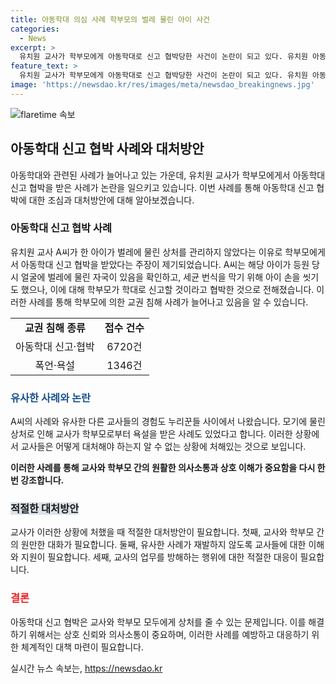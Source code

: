 ```yaml
---
title: 아동학대 의심 사례 학부모의 벌레 물린 아이 사건
categories:
  - News
excerpt: >
  유치원 교사가 학부모에게 아동학대로 신고 협박당한 사건이 논란이 되고 있다. 유치원 아동의 얼굴에 발견된 벌레 물린 자국에 대한 관리를 둘러싼 갈등에서 발생한 문제로, 교사는 상황을 넘기기 위해 노력했지만 어머니는 원장에게 교사를 박탈시키도록 요구했다. 이에 누리꾼들도 비슷한 경험을 공유하며 학부모의 교권 침해에 대한 우려를 나타냈으며, 교원단체총연합의 조사에 따르면 학부모에 의한 교권 침해가 두 배 이상 많이 발생했다고 밝혀졌다.
feature_text: >
  유치원 교사가 학부모에게 아동학대로 신고 협박당한 사건이 논란이 되고 있다. 유치원 아동의 얼굴에 발견된 벌레 물린 자국에 대한 관리를 둘러싼 갈등에서 발생한 문제로, 교사는 상황을 넘기기 위해 노력했지만 어머니는 원장에게 교사를 박탈시키도록 요구했다. 이에 누리꾼들도 비슷한 경험을 공유하며 학부모의 교권 침해에 대한 우려를 나타냈으며, 교원단체총연합의 조사에 따르면 학부모에 의한 교권 침해가 두 배 이상 많이 발생했다고 밝혀졌다.
image: 'https://newsdao.kr/res/images/meta/newsdao_breakingnews.jpg'
---
```


<p><img src="https://newsdao.kr/res/images/meta/newsdao_breakingnews.jpg" alt="flaretime 속보" /></p>

<h2 data-ke-size="size26">아동학대 신고 협박 사례와 대처방안</h2>

<p data-ke-size="size16">아동학대와 관련된 사례가 늘어나고 있는 가운데, 유치원 교사가 학부모에게서 아동학대 신고 협박을 받은 사례가 논란을 일으키고 있습니다. 이번 사례를 통해 아동학대 신고 협박에 대한 조심과 대처방안에 대해 알아보겠습니다.</p>

<h3 data-ke-size="size24">아동학대 신고 협박 사례</h3>

<p data-ke-size="size16">유치원 교사 A씨가 한 아이가 벌레에 물린 상처를 관리하지 않았다는 이유로 학부모에게서 아동학대 신고 협박을 받았다는 주장이 제기되었습니다. A씨는 해당 아이가 등원 당시 얼굴에 벌레에 물린 자국이 있음을 확인하고, 세균 번식을 막기 위해 아이 손을 씻기도 했으나, 이에 대해 학부모가 학대로 신고할 것이라고 협박한 것으로 전해졌습니다. 이러한 사례를 통해 학부모에 의한 교권 침해 사례가 늘어나고 있음을 알 수 있습니다.</p>

<table>
    <tr>
        <td style="text-align: center; height: 17px;"><b>교권 침해 종류</b></td>
        <td style="text-align: center; height: 17px;"><b>접수 건수</b></td>
    </tr>
    <tr>
        <td style="text-align: center; height: 17px;">아동학대 신고·협박</td>
        <td style="text-align: center; height: 17px;">6720건</td>
    </tr>
    <tr>
        <td style="text-align: center; height: 17px;">폭언·욕설</td>
        <td style="text-align: center; height: 17px;">1346건</td>
    </tr>
</table>

<h3 data-ke-size="size24"><b><span style="color: #1a5490;">유사한 사례와 논란</span></b></h3>

<p data-ke-size="size16">A씨의 사례와 유사한 다른 교사들의 경험도 누리꾼들 사이에서 나왔습니다. 모기에 물린 상처로 인해 교사가 학부모로부터 욕설을 받은 사례도 있었다고 합니다. 이러한 상황에서 교사들은 어떻게 대처해야 하는지 알 수 없는 상황에 처해있는 것으로 보입니다.</p>

<p data-ke-size="size16"><b>이러한 사례를 통해 교사와 학부모 간의 원활한 의사소통과 상호 이해가 중요함을 다시 한 번 강조합니다.</b></p>

<h3 data-ke-size="size24"><b><span style="background-color: #21538527;">적절한 대처방안</span></b></h3>

<p data-ke-size="size16">교사가 이러한 상황에 처했을 때 적절한 대처방안이 필요합니다. 첫째, 교사와 학부모 간의 원만한 대화가 필요합니다. 둘째, 유사한 사례가 재발하지 않도록 교사들에 대한 이해와 지원이 필요합니다. 세째, 교사의 업무를 방해하는 행위에 대한 적절한 대응이 필요합니다.</p>

<h3 data-ke-size="size24"><b><span style="color: #ee2323;">결론</span></b></h3>

<p data-ke-size="size16">아동학대 신고 협박은 교사와 학부모 모두에게 상처를 줄 수 있는 문제입니다. 이를 해결하기 위해서는 상호 신뢰와 의사소통이 중요하며, 이러한 사례를 예방하고 대응하기 위한 체계적인 대책 마련이 필요합니다.</p>
실시간 뉴스 속보는, <a href="https://newsdao.kr" rel="dofollow">https://newsdao.kr</a>


